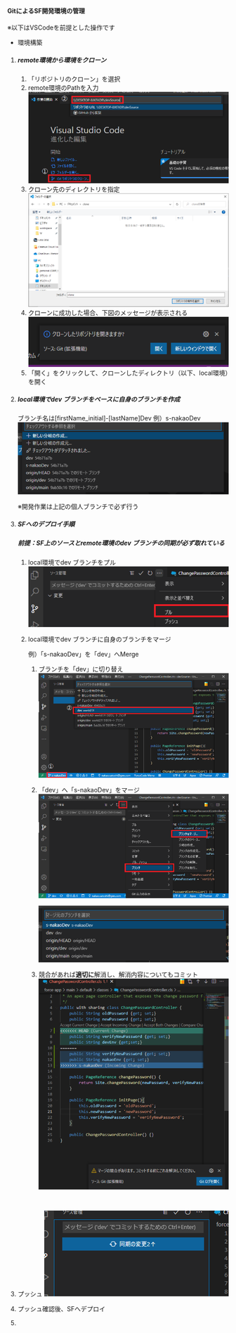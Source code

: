 #### GitによるSF開発環境の管理

※以下はVSCodeを前提とした操作です

- 環境構築

1. ##### remote環境から環境をクローン

   1. 「リポジトリのクローン」を選択
   2. remote環境のPathを入力
      ![image-20211220143108533](img/image-20211220143108533.png)
   3. クローン先のディレクトリを指定
      ![image-20211220143357112](img/image-20211220143357112.png)
   4. クローンに成功した場合、下図のメッセージが表示される
      ![image-20211220143446942](img/image-20211220143446942.png)
   5. 「開く」をクリックして、クローンしたディレクトリ（以下、local環境）を開く

   

2. ##### local環境でdev ブランチをベースに自身のブランチを作成

   ブランチ名は[firstName_initial]-[lastName]Dev
   例）s-nakaoDev
   ![image-20211220150752857](img/image-20211220150752857.png)

   ※開発作業は上記の個人ブランチで必ず行う

   

3. ##### SFへのデプロイ手順

   ##### 前提：SF上のソースとremote環境のdev ブランチの同期が必ず取れている

   1. local環境でdev ブランチをプル
      ![image-20211220151805957](img/image-20211220151805957.png)

      

   2. local環境でdev ブランチに自身のブランチをマージ

      例）「s-nakaoDev」を「dev」へMerge

      1. ブランチを「dev」に切り替え
         ![image-20211220152611301](img/image-20211220152611301.png)

         

      2. 「dev」へ「s-nakaoDev」をマージ
         ![image-20211220152757079](img/image-20211220152757079.png)
         
         
         ![image-20211220153030208](img/image-20211220153030208.png)
         
         
         
      3. 競合があれば**適切に**解消し、解消内容についてもコミット
         ![image-20211220151933612](img/image-20211220151933612.png)


​                  

   3. プッシュ
      ![image-20211220153204625](img/image-20211220153204625.png)

      

   4. プッシュ確認後、SFへデプロイ

      

4. 